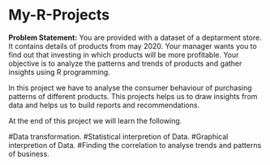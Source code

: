 # My-R-Projects
**Problem Statement:** You are provided with a dataset of a deptarment store. It contains details of products from may 2020. Your manager wants you to find out that investing in which products will be more profitable. Your objective is to analyze the patterns and trends of products and gather insights using R programming.

In this project we have to analyse the consumer behaviour of purchasing patterns of different products. This projects helps us to draw insights from data and helps us to build reports and recommendations.

At the end of this project we will learn the following.

#Data transformation.
#Statistical interpretion of Data.
#Graphical interpretion of Data.
#Finding the correlation to analyse trends and patterns of business.
